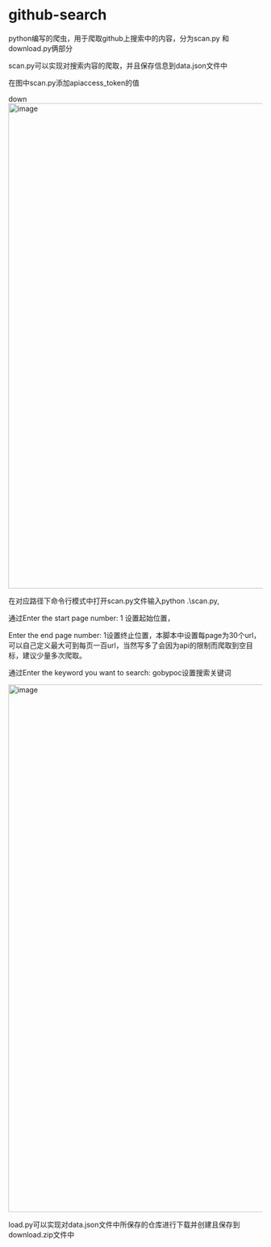 # github-search
python编写的爬虫，用于爬取github上搜索中的内容，分为scan.py 和download.py俩部分

scan.py可以实现对搜索内容的爬取，并且保存信息到data.json文件中

在图中scan.py添加apiaccess_token的值

down<img width="960" alt="image" src="https://github.com/wrongwe/github-search/assets/134288619/6fe1bf95-c087-449b-aed6-d9f2ae7799cd">

在对应路径下命令行模式中打开scan.py文件输入python .\scan.py,

通过Enter the start page number: 1 设置起始位置，

Enter the end page number: 1设置终止位置，本脚本中设置每page为30个url，可以自己定义最大可到每页一百url，当然写多了会因为api的限制而爬取到空目标，建议少量多次爬取。

通过Enter the keyword you want to search: gobypoc设置搜索关键词

<img width="1044" alt="image" src="https://github.com/wrongwe/github-search/assets/134288619/8684d3e5-3e2d-4b8a-a9c6-86283663f0b3">

load.py可以实现对data.json文件中所保存的仓库进行下载并创建且保存到download.zip文件中
